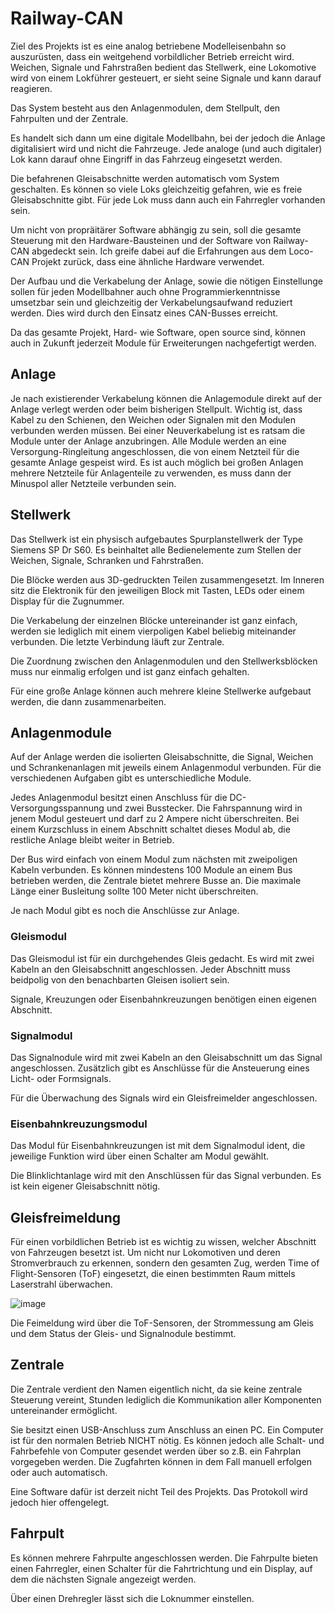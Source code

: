 # Railway-CAN
Ziel des Projekts ist es eine analog betriebene Modelleisenbahn so auszurüsten, dass ein weitgehend vorbildlicher Betrieb erreicht wird. Weichen, Signale und Fahrstraßen bedient das Stellwerk, eine Lokomotive wird von einem Lokführer gesteuert, er sieht seine Signale und kann darauf reagieren.

Das System besteht aus den Anlagenmodulen, dem Stellpult, den Fahrpulten und der Zentrale.

Es handelt sich dann um eine digitale Modellbahn, bei der jedoch die Anlage digitalisiert wird und nicht die Fahrzeuge. Jede analoge (und auch digitaler) Lok kann darauf ohne Eingriff in das Fahrzeug eingesetzt werden.

Die befahrenen Gleisabschnitte werden automatisch vom System geschalten. Es können so viele Loks gleichzeitig gefahren, wie es freie Gleisabschnitte gibt. Für jede Lok muss dann auch ein Fahrregler vorhanden sein.

Um nicht von propräitärer Software abhängig zu sein, soll die gesamte Steuerung mit den Hardware-Bausteinen und der Software von Railway-CAN abgedeckt sein. Ich greife dabei auf die Erfahrungen aus dem Loco-CAN Projekt zurück, dass eine ähnliche Hardware verwendet.

Der Aufbau und die Verkabelung der Anlage, sowie die nötigen Einstellunge sollen für jeden Modellbahner auch ohne Programmierkenntnisse umsetzbar sein und gleichzeitig der Verkabelungsaufwand reduziert werden. Dies wird durch den Einsatz eines CAN-Busses erreicht.

Da das gesamte Projekt, Hard- wie Software, open source sind, können auch in Zukunft jederzeit Module für Erweiterungen nachgefertigt werden. 

## Anlage
Je nach existierender Verkabelung können die Anlagemodule direkt auf der Anlage verlegt werden oder beim bisherigen Stellpult. Wichtig ist, dass Kabel zu den Schienen, den Weichen oder Signalen mit den Modulen verbunden werden müssen. Bei einer Neuverkabelung ist es ratsam die Module unter der Anlage anzubringen. Alle Module werden an eine Versorgung-Ringleitung angeschlossen, die von einem Netzteil für die gesamte Anlage gespeist wird. Es ist auch möglich bei großen Anlagen mehrere Netzteile für Anlagenteile zu verwenden, es muss dann der Minuspol aller Netzteile verbunden sein.

## Stellwerk
Das Stellwerk ist ein physisch aufgebautes Spurplanstellwerk der Type Siemens SP Dr S60. Es beinhaltet alle Bedienelemente zum Stellen der Weichen, Signale, Schranken und Fahrstraßen.

Die Blöcke werden aus 3D-gedruckten Teilen zusammengesetzt. Im Inneren sitz die Elektronik für den jeweiligen Block mit Tasten, LEDs oder einem Display für die Zugnummer.

Die Verkabelung der einzelnen Blöcke untereinander ist ganz einfach, werden sie lediglich mit einem vierpoligen Kabel beliebig miteinander verbunden. Die letzte Verbindung läuft zur Zentrale.

Die Zuordnung zwischen den Anlagenmodulen und den Stellwerksblöcken muss nur einmalig erfolgen und ist ganz einfach gehalten.

Für eine große Anlage können auch mehrere kleine Stellwerke aufgebaut werden, die dann zusammenarbeiten.

## Anlagenmodule
Auf der Anlage werden die isolierten Gleisabschnitte, die Signal, Weichen und Schrankenanlagen mit jeweils einem Anlagenmodul verbunden. Für die verschiedenen Aufgaben gibt es unterschiedliche Module.

Jedes Anlagenmodul besitzt einen Anschluss für die DC-Versorgungsspannung und zwei Busstecker. Die Fahrspannung wird in jenem Modul gesteuert und darf zu 2 Ampere nicht überschreiten. Bei einem Kurzschluss in einem Abschnitt schaltet dieses Modul ab, die restliche Anlage bleibt weiter in Betrieb.

Der Bus wird einfach von einem Modul zum nächsten mit zweipoligen Kabeln verbunden. Es können mindestens 100 Module an einem Bus betrieben werden, die Zentrale bietet mehrere Busse an. Die maximale Länge einer Busleitung sollte 100 Meter nicht überschreiten. 

Je nach Modul gibt es noch die Anschlüsse zur Anlage.

### Gleismodul
Das Gleismodul ist für ein durchgehendes Gleis gedacht. Es wird mit zwei Kabeln an den Gleisabschnitt angeschlossen. Jeder Abschnitt muss beidpolig von den benachbarten Gleisen isoliert sein. 

Signale, Kreuzungen oder Eisenbahnkreuzungen benötigen einen eigenen Abschnitt. 

### Signalmodul
Das Signalnodule wird mit zwei Kabeln an den Gleisabschnitt  um das Signal angeschlossen. Zusätzlich gibt es Anschlüsse für die Ansteuerung eines Licht- oder Formsignals.

Für die Überwachung des Signals wird ein Gleisfreimelder angeschlossen.

### Eisenbahnkreuzungsmodul
Das Modul für Eisenbahnkreuzungen ist mit dem Signalmodul ident, die jeweilige Funktion wird über einen Schalter am Modul gewählt. 

Die Blinklichtanlage wird mit den Anschlüssen für das Signal verbunden. Es ist kein eigener Gleisabschnitt nötig.

## Gleisfreimeldung
Für einen vorbildlichen Betrieb ist es wichtig zu wissen, welcher Abschnitt von Fahrzeugen besetzt ist. Um nicht nur Lokomotiven und deren Stromverbrauch zu erkennen, sondern den gesamten Zug, werden Time of Flight-Sensoren (ToF) eingesetzt, die einen bestimmten Raum mittels Laserstrahl überwachen.

![image](RCAN_SPDrS60_3d_printing.jpg)

Die Feimeldung wird über die ToF-Sensoren, der Strommessung am Gleis und dem Status der Gleis- und Signalnodule bestimmt.

## Zentrale
Die Zentrale verdient den Namen eigentlich nicht, da sie keine zentrale Steuerung vereint, Stunden lediglich die Kommunikation aller Komponenten untereinander ermöglicht. 

Sie besitzt einen USB-Anschluss zum Anschluss an einen PC. Ein Computer ist für den normalen Betrieb NICHT nötig. Es können jedoch alle Schalt- und Fahrbefehle von Computer gesendet werden über so z.B. ein Fahrplan vorgegeben werden. Die Zugfahrten können in dem Fall manuell erfolgen oder auch automatisch. 

Eine Software dafür ist derzeit nicht Teil des Projekts. Das Protokoll wird jedoch hier offengelegt.

## Fahrpult
Es können mehrere Fahrpulte angeschlossen werden. Die Fahrpulte bieten einen Fahrregler, einen Schalter für die Fahrtrichtung und ein Display, auf dem die nächsten Signale angezeigt werden. 

Über einen Drehregler lässt sich die Loknummer einstellen.
